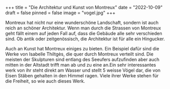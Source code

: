 +++
title = "Die Architektur und Kunst von Montreux"
date = "2022-10-09"
draft = false
pinned = false
image = "vogel.jpg"
+++


Montreux hat nicht nur eine wunderschöne Landschaft, sondern ist auch reich an schöner Architektur. Wenn man durch die Strassen von Montreux geht fällt einem auf jeden Fall auf, dass die Gebäude alle sehr verschieden sind. Ob antik oder zeitgenössisch, die Architektur ist für alle ein Hingucker.

Auch an Kunst hat Montreux einiges zu bieten. Ein Beispiel dafür sind die Werke von Isabelle Thiltgès, die quer durch Montreux verteilt sind. Die meisten der Skulpturen sind entlang des Seeufers aufzufinden aber auch mitten in der Altstadt trifft man ab und zu eine an.Ein sehr interessantes werk von ihr steht direkt am Wasser und stellt 5 weisse Vögel dar, die von Eisen Stäben gehalten in den Himmel ragen. Viele ihrer Werke stehen für die Freiheit, so wie auch dieses Werk.